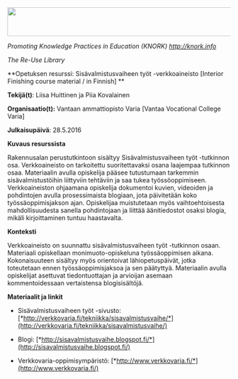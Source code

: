 <img src="md\img040/media/image01.png" width="624" height="65" />

*Promoting Knowledge Practices in Education (KNORK) http://knork.info*

*The Re-Use Library*

**Opetuksen resurssi: Sisävalmistusvaiheen työt -verkkoaineisto \[Interior Finishing course material / in Finnish\] **

**Tekijä(t)**: Liisa Huittinen ja Piia Kovalainen

**Organisaatio(t):** Vantaan ammattiopisto Varia \[Vantaa Vocational College Varia\]

**Julkaisupäivä**: 28.5.2016

**Kuvaus resurssista**

Rakennusalan perustutkintoon sisältyy Sisävalmistusvaiheen työt -tutkinnon osa. Verkkoaineisto on tarkoitettu suoritettavaksi osana laajempaa tutkinnon osaa. Materiaalin avulla opiskelija pääsee tutustumaan tarkemmin sisävalmistustöihin liittyviin tehtäviin ja saa tukea työssöoppimiseen. Verkkoaineiston ohjaamana opiskelija dokumentoi kuvien, videoiden ja pohdintojen avulla prosessimaista blogiaan, jota päivitetään koko työssäoppimisjakson ajan. Opiskelijaa muistutetaan myös vaihtoehtoisesta mahdollisuudesta sanella pohdintojaan ja liittää äänitiedostot osaksi blogia, mikäli kirjoittaminen tuntuu haastavalta.

**Konteksti**

Verkkoaineisto on suunnattu sisävalmistusvaiheen työt -tutkinnon osaan. Materiaali opiskellaan monimuoto-opiskeluna työssäoppimisen aikana. Kokonaisuuteen sisältyy myös orientoivat lähiopetuspäivät, jotka toteutetaan ennen työssäoppimisjaksoa ja sen päätyttyä. Materiaalin avulla opiskelijat asettuvat tiedontuottajan ja arvioijan asemaan kommentoidessaan vertaistensa blogisisältöjä.

**Materiaalit ja linkit**

-   Sisävalmistusvaiheen työt -sivusto: [*http://verkkovaria.fi/tekniikka/sisavalmistusvaihe/*](http://verkkovaria.fi/tekniikka/sisavalmistusvaihe/)

-   Blogi: [*http://sisavalmistusvaihe.blogspot.fi/*](http://sisavalmistusvaihe.blogspot.fi/)

-   Verkkovaria-oppimisympäristö: [*http://www.verkkovaria.fi/*](http://www.verkkovaria.fi/)


